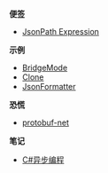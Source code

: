 <!-- markdownlint-disable MD041 -->
<!-- markdownlint-disable MD036 -->

**便签**

- [JsonPath Expression](sticky-notes/json-path-expression.md)

**示例**

- [BridgeMode](examples/bridge-mode.md)
- [Clone](examples/clone-extension.md)
- [JsonFormatter](examples/json-formatter.md)

**恐慌**

- [protobuf-net](panics/protobuf-net.md)

**笔记**

- [C#异步编程](records/csharp-asynchronous-programming.md)
